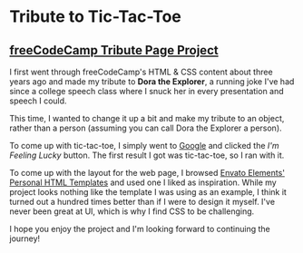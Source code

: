 # Tribute to Tic-Tac-Toe

## [freeCodeCamp Tribute Page Project](https://www.freecodecamp.org/learn/2022/responsive-web-design/build-a-tribute-page-project/build-a-tribute-page)

I first went through freeCodeCamp's HTML & CSS content about three years ago and made my tribute to **Dora the Explorer**, a running joke I've had since a college speech class where I snuck her in every presentation and speech I could.

This time, I wanted to change it up a bit and make my tribute to an object, rather than a person (assuming you can call Dora the Explorer a person).

To come up with tic-tac-toe, I simply went to [Google](google.com) and clicked the _I'm Feeling Lucky_ button. The first result I got was tic-tac-toe, so I ran with it.

To come up with the layout for the web page, I browsed [Envato Elements' Personal HTML Templates](https://elements.envato.com/web-templates/personal/properties-responsive) and used one I liked as inspiration. While my project looks nothing like the template I was using as an example, I think it turned out a hundred times better than if I were to design it myself. I've never been great at UI, which is why I find CSS to be challenging.

I hope you enjoy the project and I'm looking forward to continuing the journey!

